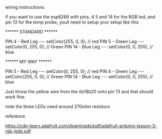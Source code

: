wiring instrucitions

if you want to use the esp8266 with pins, 4 5 and 14 for the RGB led, and pin 13 for the temp probe, youll need to setup your setup like this




****** STANDARD ******

PIN 4 - Red Leg --- setColor(255, 0, 0); // red
PIN 5 - Green Leg --- setColor(0, 255, 0); // Green
PIN 14 - Blue Leg --- setColor(0, 0, 255); // blue


****** MY WAY ******

PIN 5 - Red Leg --- setColor(0, 255, 0); // red
PIN 4 - Green Leg --- setColor(255, 0, 0); // Green
PIN 14 - Blue Leg --- setColor(0, 0, 255); // blue

Just throw the yellow wire from the ds18b20 onto pin 13 and that should work fine.

note the three LEDs need around 270ohm resistors

reference

https://cdn-learn.adafruit.com/downloads/pdf/adafruit-arduino-lesson-3-rgb-leds.pdf
